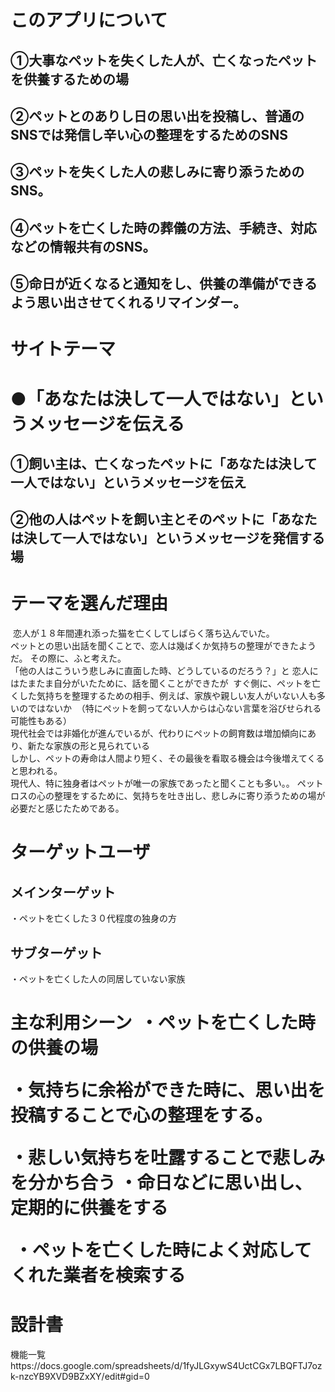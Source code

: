
<h1>このアプリについて</h1>
<h2>①大事なペットを失くした人が、亡くなったペットを供養するための場</h2>

<h2>②ペットとのありし日の思い出を投稿し、普通のSNSでは発信し辛い心の整理をするためのSNS</h2>
<h2>③ペットを失くした人の悲しみに寄り添うためのSNS。</h2>
<h2>④ペットを亡くした時の葬儀の方法、手続き、対応などの情報共有のSNS。</h2>
<h2>⑤命日が近くなると通知をし、供養の準備ができるよう思い出させてくれるリマインダー。</h2>

<h1>サイトテーマ</h1>
<h1>●「あなたは決して一人ではない」というメッセージを伝える </h1>
<h2>①飼い主は、亡くなったペットに「あなたは決して一人ではない」というメッセージを伝え </h2>
<h2>②他の人はペットを飼い主とそのペットに「あなたは決して一人ではない」というメッセージを発信する場</h2>

<h1>テーマを選んだ理由</h1>
 恋人が１８年間連れ添った猫を亡くしてしばらく落ち込んでいた。 
<br>ペットとの思い出話を聞くことで、恋人は幾ばくか気持ちの整理ができたようだ。 その際に、ふと考えた。 
<br>「他の人はこういう悲しみに直面した時、どうしているのだろう？」と 恋人にはたまたま自分がいたために、話を聞くことができたが 
すぐ側に、ペットを亡くした気持ちを整理するための相手、例えば、家族や親しい友人がいない人も多いのではないか 
（特にペットを飼ってない人からは心ない言葉を浴びせられる可能性もある） 
<br>現代社会では非婚化が進んでいるが、代わりにペットの飼育数は増加傾向にあり、新たな家族の形と見られている
<br>しかし、ペットの寿命は人間より短く、その最後を看取る機会は今後増えてくると思われる。 
<br>現代人、特に独身者はペットが唯一の家族であったと聞くことも多い。。 ペットロスの心の整理をするために、気持ちを吐き出し、悲しみに寄り添うための場が必要だと感じたためである。

<h1>ターゲットユーザ</h1>
<h2>メインターゲット</h2>
・ペットを亡くした３０代程度の独身の方
<h2>サブターゲット</h2>
・ペットを亡くした人の同居していない家族
<h1>主な利用シーン
 ・ペットを亡くした時の供養の場 
<p>・気持ちに余裕ができた時に、思い出を投稿することで心の整理をする。
<p>・悲しい気持ちを吐露することで悲しみを分かち合う ・命日などに思い出し、定期的に供養をする
<p> ・ペットを亡くした時によく対応してくれた業者を検索する

<h1>設計書</h1>
機能一覧
https://docs.google.com/spreadsheets/d/1fyJLGxywS4UctCGx7LBQFTJ7ozk-nzcYB9XVD9BZxXY/edit#gid=0

